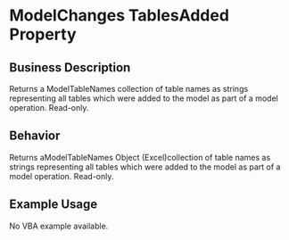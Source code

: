# ModelChanges TablesAdded Property

## Business Description
Returns a ModelTableNames collection of table names as strings representing all tables which were added to the model as part of a model operation. Read-only.

## Behavior
Returns aModelTableNames Object (Excel)collection of table names as strings representing all tables which were added to the model as part of a model operation. Read-only.

## Example Usage
No VBA example available.